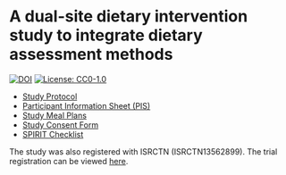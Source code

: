 # A dual-site dietary intervention study to integrate dietary assessment methods

[![DOI](https://zenodo.org/badge/824221768.svg)](https://zenodo.org/doi/10.5281/zenodo.12683857) [![License: CC0-1.0](https://img.shields.io/badge/License-CC0_1.0-lightgrey.svg)](http://creativecommons.org/publicdomain/zero/1.0/)

* [Study Protocol](Protocol_Version1.0_15032023.pdf)
* [Participant Information Sheet (PIS)](Dual_site_dietary_intervention_PIS.pdf)
* [Study Meal Plans](Dual_site_dietary_intervention_Menus.pdf)
* [Study Consent Form](SoDiat_Consent_Version2.0_07062023_SoDiat.pdf)
* [SPIRIT Checklist](SPIRIT_Fillable-checklist.pdf)

The study was also registered with ISRCTN (ISRCTN13562899). The trial registration can be viewed [here](https://www.isrctn.com/ISRCTN13562899).
